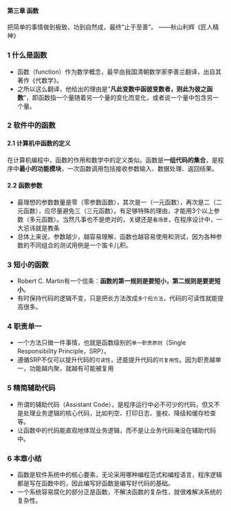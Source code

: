 #### 第三章 函数

把简单的事情做到极致，功到自然成，最终“止于至善”。
——秋山利辉《匠人精神》

### 1 什么是函数
- 函数（function）作为数学概念，最早由我国清朝数学家李善兰翻译，出自其著作《代数学》。
- 之所以这么翻译，他给出的理由是“**凡此变数中函彼变数者，则此为彼之函数**”，即函数指一个量随着另一个量的变化而变化，或者说一个量中包含另一个量。

### 2 软件中的函数
#### 2.1 计算机中函数的定义
在计算机编程中，函数的作用和数学中的定义类似。函数是**一组代码的集合**，是程序中**最小的功能模块**，一次函数调用包括接收参数输入、数据处理、返回结果。

#### 2.2 函数参数
- 最理想的参数数量是零（零参数函数），其次是一（一元函数），再次是二（二元函数），应尽量避免三（三元函数）。有足够特殊的理由，才能用3个以上参数（多元函数）。当然凡事也不是绝对的，关键还是`看场景`，在程序设计中，一大忌讳就是教条
- 总体上来说，参数越少，越容易理解，函数也越容易使用和测试，因为各种参数的不同组合的测试用例是一个笛卡儿积。

### 3 短小的函数
- Robert C. Martin有一个信条：**函数的第一规则是要短小，第二规则是要更短小**。
- 有时保持代码的逻辑不变，只是把长方法改成`多个短方法`，代码的可读性就能提高很多。

### 4 职责单一
- 一个方法只做一件事情，也就是函数级别的`单一职责原则`（Single Responsibility Principle，SRP）。
- 遵循SRP不仅可以提升代码的`可读性`，还能提升代码的`可复用性`。因为职责越单一，功能越内聚，就越有可能被复用

### 5 精简辅助代码
- 所谓的辅助代码（Assistant Code），是程序运行中必不可少的代码，但又不是处理业务逻辑的核心代码，比如判空、打印日志、鉴权、降级和缓存检查等。
- 让函数中的代码能直观地体现业务逻辑，而不是让业务代码淹没在辅助代码中。

### 6 本章小结
- 函数是软件系统中的核心要素，无论采用哪种编程范式和编程语言，程序逻辑都是写在函数中的，因此编写好函数是编写好代码的基础。
- 一个系统容易腐化的部分正是函数，不解决函数的复杂性，就很难解决系统的复杂性。